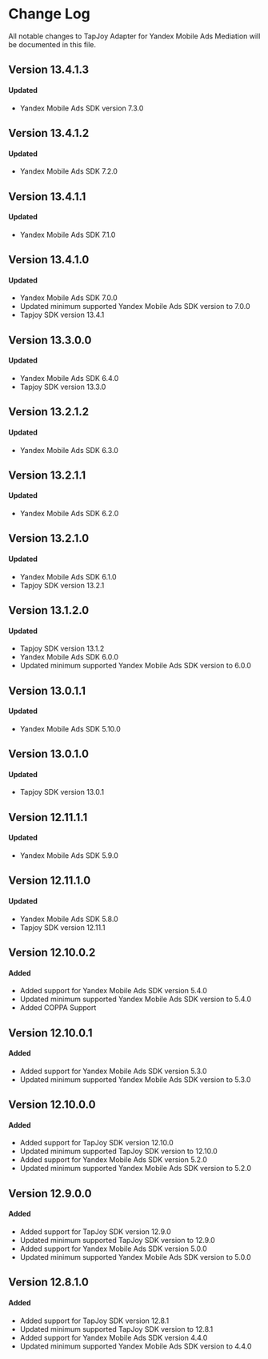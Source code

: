 # Change Log
All notable changes to TapJoy Adapter for Yandex Mobile Ads Mediation will be documented in this file.

## Version 13.4.1.3

#### Updated
* Yandex Mobile Ads SDK version 7.3.0

## Version 13.4.1.2

#### Updated
* Yandex Mobile Ads SDK 7.2.0

## Version 13.4.1.1

#### Updated
* Yandex Mobile Ads SDK 7.1.0

## Version 13.4.1.0

#### Updated
* Yandex Mobile Ads SDK 7.0.0
* Updated minimum supported Yandex Mobile Ads SDK version to 7.0.0
* Tapjoy SDK version 13.4.1

## Version 13.3.0.0

#### Updated
* Yandex Mobile Ads SDK 6.4.0
* Tapjoy SDK version 13.3.0

## Version 13.2.1.2

#### Updated
* Yandex Mobile Ads SDK 6.3.0

## Version 13.2.1.1

#### Updated
* Yandex Mobile Ads SDK 6.2.0

## Version 13.2.1.0

#### Updated
* Yandex Mobile Ads SDK 6.1.0
* Tapjoy SDK version 13.2.1

## Version 13.1.2.0

#### Updated
* Tapjoy SDK version 13.1.2
* Yandex Mobile Ads SDK 6.0.0
* Updated minimum supported Yandex Mobile Ads SDK version to 6.0.0

## Version 13.0.1.1

#### Updated
* Yandex Mobile Ads SDK 5.10.0

## Version 13.0.1.0

#### Updated
* Tapjoy SDK version 13.0.1

## Version 12.11.1.1

#### Updated
* Yandex Mobile Ads SDK 5.9.0

## Version 12.11.1.0

#### Updated
* Yandex Mobile Ads SDK 5.8.0
* Tapjoy SDK version 12.11.1

## Version 12.10.0.2

#### Added
* Added support for Yandex Mobile Ads SDK version 5.4.0
* Updated minimum supported Yandex Mobile Ads SDK version to 5.4.0
* Added COPPA Support

## Version 12.10.0.1

#### Added
* Added support for Yandex Mobile Ads SDK version 5.3.0
* Updated minimum supported Yandex Mobile Ads SDK version to 5.3.0

## Version 12.10.0.0

#### Added
* Added support for TapJoy SDK version 12.10.0
* Updated minimum supported TapJoy SDK version to 12.10.0
* Added support for Yandex Mobile Ads SDK version 5.2.0
* Updated minimum supported Yandex Mobile Ads SDK version to 5.2.0

## Version 12.9.0.0

#### Added
* Added support for TapJoy SDK version 12.9.0
* Updated minimum supported TapJoy SDK version to 12.9.0
* Added support for Yandex Mobile Ads SDK version 5.0.0
* Updated minimum supported Yandex Mobile Ads SDK version to 5.0.0

## Version 12.8.1.0

#### Added
* Added support for TapJoy SDK version 12.8.1
* Updated minimum supported TapJoy SDK version to 12.8.1
* Added support for Yandex Mobile Ads SDK version 4.4.0
* Updated minimum supported Yandex Mobile Ads SDK version to 4.4.0
